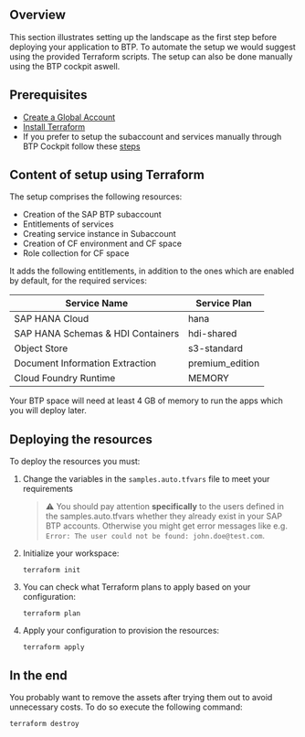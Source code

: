 ## Overview

This section illustrates setting up the landscape as the first step before deploying your application to BTP. To automate the setup we would suggest using the provided Terraform scripts. The setup can also be done manually using the BTP cockpit aswell.

## Prerequisites

- [Create a Global Account](https://help.sap.com/docs/btp/sap-business-technology-platform/getting-global-account)
- [Install Terraform](https://developer.hashicorp.com/terraform/install#darwin)
- If you prefer to setup the subaccount and services manually through BTP Cockpit follow these
  [steps](https://help.sap.com/docs/btp/sap-business-technology-platform/getting-started-with-trial-account-in-cloud-foundry-environment?q=subaccount%20setup)

## Content of setup using Terraform

The setup comprises the following resources:

- Creation of the SAP BTP subaccount
- Entitlements of services
- Creating service instance in Subaccount
- Creation of CF environment and CF space
- Role collection for CF space

It adds the following entitlements, in addition to the ones which are enabled by default, for the required services:

| Service Name                          | Service Plan     |
|---------------------------------------|------------------|
| SAP HANA Cloud                        | hana             |
| SAP HANA Schemas & HDI Containers     | hdi-shared       |
| Object Store                          | s3-standard      |
| Document Information Extraction       | premium_edition  |
| Cloud Foundry Runtime                 | MEMORY           |

Your BTP space will need at least 4 GB of memory to run the apps which you will deploy later.

## Deploying the resources

To deploy the resources you must:

1. Change the variables in the `samples.auto.tfvars` file to meet your requirements

   > ⚠️ You should pay attention **specifically** to the users defined in the samples.auto.tfvars whether they already exist in your SAP BTP accounts. Otherwise you might get error messages like e.g. `Error: The user could not be found: john.doe@test.com`.

2. Initialize your workspace:

   ```
   terraform init
   ```

3. You can check what Terraform plans to apply based on your configuration:

   ```
   terraform plan
   ```

4. Apply your configuration to provision the resources:

   ```
   terraform apply
   ```

## In the end

You probably want to remove the assets after trying them out to avoid unnecessary costs. To do so execute the following command:

```
terraform destroy
```
